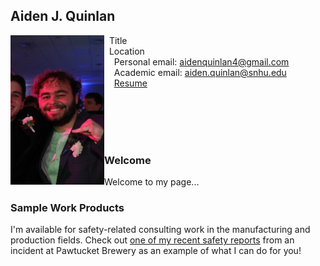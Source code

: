## Aiden J. Quinlan

<img src="SiteFiles/AQ.JPEG" align="left" width=150>&nbsp; Title<br/>
&nbsp; Location <br/>
&nbsp; &nbsp; Personal email: aidenquinlan4@gmail.com<br/>
&nbsp; &nbsp; Academic email: aiden.quinlan@snhu.edu<br/>
&nbsp; &nbsp; [Resume](https://aquin04.github.io/PagesBasic/SiteFiles/Resume/Resume.pdf)

<br/>
<br/>
<br/>
<br/>

### Welcome

Welcome to my page...

### Sample Work Products

I'm available for safety-related consulting work in the manufacturing and production fields. Check out [one of my recent safety reports](https://agmath.github.io/PagesBasic/SiteFiles/SampleSafetyReport.html) from an incident at Pawtucket Brewery as an example of what I can do for you!

